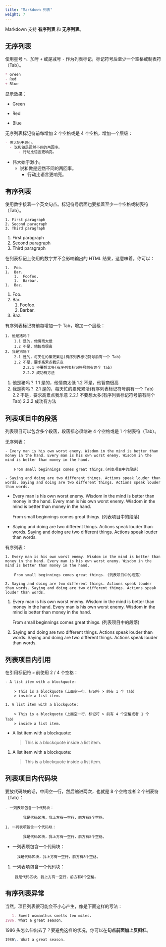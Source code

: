 ```yaml
---
title: "Markdown 列表"
weight: 7
---
```


Markdown 支持 **有序列表** 和 **无序列表**。

## 无序列表

使用星号 `*`、加号 `+` 或是减号 `-` 作为列表标记，标记符号后至少一个空格或制表符（Tab）。

```markdown
* Green
- Red
+ Blue
```

显示效果：

* Green
- Red 
+ Blue

无序列表标记符前每增加 2 个空格或是 4 个空格，增加一个层级：

```markdown
- 伟大始于渺小。
  - 说和做是迥然不同的两回事。
      - 行动比语言更响亮。
```

- 伟大始于渺小。
  - 说和做是迥然不同的两回事。
      - 行动比语言更响亮。

## 有序列表

使用数字接着一个英文句点。标记符号后面也要接着至少一个空格或制表符（Tab）。

```
1. First paragraph
2. Second paragraph
3. Third paragraph
```

1. First paragraph
2. Second paragraph
3. Third paragraph

在列表标记上使用的数字并不会影响输出的 HTML 结果，这意味着，你可以：

```
1.  Foo.
1.  Bar.
    1.  Foofoo.
    1.  Barbar.
1.  Baz.
```

1.  Foo.
1.  Bar.
    1.  Foofoo.
    1.  Barbar.
1.  Baz.




有序列表标记符前每增加一个 Tab，增加一个层级：

```
1. 他是猪吗？
	1.1 是的，他情商太低
	1.2 不是，他智商很高
2. 我是狗吗？
	2.1 是的，每天忙的累死累活(有序列表标记符号前有一个 Tab)
	2.2 不是，要求高累点我乐意
		2.2.1 不要想太多(有序列表标记符号前有两个 Tab)
		2.2.2 成功有方法
```

1. 他是猪吗？
    1.1 是的，他情商太低
    1.2 不是，他智商很高
2. 我是狗吗？
	2.1 是的，每天忙的累死累活(有序列表标记符号前有一个 Tab)
	2.2 不是，要求高累点我乐意
		2.2.1 不要想太多(有序列表标记符号前有两个 Tab)
		2.2.2 成功有方法



## 列表项目中的段落

列表项目可以包含多个段落，段落都必须缩进 4 个空格或是 1 个制表符（Tab）。

无序列表：

```
- Every man is his own worst enemy. Wisdom in the mind is better than money in the hand. Every man is his own worst enemy. Wisdom in the mind is better than money in the hand.
    
    From small beginnings comes great things.(列表项目中的段落)

- Saying and doing are two different things. Actions speak louder than words. Saying and doing are two different things. Actions speak louder than words. 
```

- Every man is his own worst enemy. Wisdom in the mind is better than money in the hand. Every man is his own worst enemy. Wisdom in the mind is better than money in the hand.
  
    From small beginnings comes great things. (列表项目中的段落)

- Saying and doing are two different things. Actions speak louder than words. Saying and doing are two different things. Actions speak louder than words.


有序列表：

```
1. Every man is his own worst enemy. Wisdom in the mind is better than money in the hand. Every man is his own worst enemy. Wisdom in the mind is better than money in the hand.
	
	From small beginnings comes great things. (列表项目中的段落)

2. Saying and doing are two different things. Actions speak louder than words. Saying and doing are two different things. Actions speak louder than words. 
```

1. Every man is his own worst enemy. Wisdom in the mind is better than money in the hand. Every man is his own worst enemy. Wisdom in the mind is better than money in the hand.
	
	From small beginnings comes great things. (列表项目中的段落)

2. Saying and doing are two different things. Actions speak louder than words. Saying and doing are two different things. Actions speak louder than words. 


## 列表项目内引用

在引用标记符 `>` 前使用 2 / 4 个空格：

```
- A list item with a blockquote:

	> This is a blockquote（上面空一行，标记符 > 前有 1 个 Tab）
	> inside a list item.

1. A list item with a blockquote:

	> This is a blockquote（上面空一行，标记符 > 前有 4 个空格或者 1 个 Tab）
	> inside a list item.
```

- A list item with a blockquote:

	> This is a blockquote
	> inside a list item.

1. A list item with a blockquote:

	> This is a blockquote
	> inside a list item.



## 列表项目内代码块

要放代码块的话，中间空一行，然后缩进两次，也就是 8 个空格或者 2 个制表符（Tab）：

```
- 一列表项包含一个代码块：

        我是代码区块，我上方有一空行，前方有8个空格。
        
1. 一列表项包含一个代码块：

        我是代码区块，我上方有一空行，前方有8个空格。
```

- 一列表项包含一个代码块：

        我是代码区块，我上方有一空行，前方有8个空格。
    
1. 一列表项包含一个代码块：

        我是代码区块，我上方有一空行，前方有8个空格。


## 有序列表异常

当然，项目列表很可能会不小心产生，像是下面这样的写法：

```markdown
   1. Sweet osmanthus smells ten miles.
1986. What a great season.
```

1986 头怎么伸出去了？要避免这样的状况，你可以在**句点前面加上反斜杠**。

```markdown
1986\. What a great season.
```
